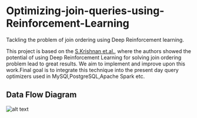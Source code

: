 # Optimizing-join-queries-using-Reinforcement-Learning
Tackling the problem of join ordering using Deep Reinforcement learning.

This project is based on the [S.Krishnan et.al.](https://arxiv.org/abs/1808.03196), where the authors showed the potential of using Deep Reinforcement Learning for solving join ordering problem lead to great results.
We aim to implement and improve upon this work.Final goal is to integrate this technique into the present day query optimizers used in MySQl,PostgreSQL,Apache Spark etc.

## Data Flow Diagram
![alt text](https://raw.githubusercontent.com/TheIndianCoder/Optimizing-join-queries-using-reinforcement-learning/master/readde_help/temp.png)
